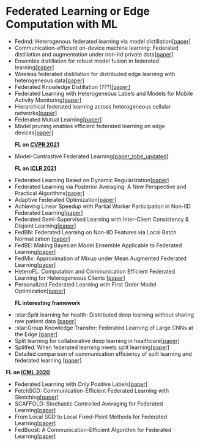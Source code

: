 <h1>Federated Learning or Edge Computation with ML</h1>
<ul>
<li>Fedmd: Heterogenous federated learning via model distillation<a href="https://arxiv.org/pdf/1910.03581">[paper]</a>
<li>Communication-efficient on-device machine learning: Federated distillation and augmentation under non-iid private data<a href="https://arxiv.org/pdf/1811.11479">[paper]</a>
<li>Ensemble distillation for robust model fusion in federated learning<a href="https://papers.nips.cc/paper/2020/file/18df51b97ccd68128e994804f3eccc87-Supplemental.pdf">[paper]</a>
<li>Wireless federated distillation for distributed edge learning with heterogeneous data<a href="https://arxiv.org/pdf/1907.02745">[paper]</a>
<li>Federated Knowledge Distillation (???)<a href="https://arxiv.org/pdf/2011.02367.pdf">[paper]</a>
<li>Federated Learning with Heterogeneous Labels and Models for Mobile Activity Monitoring<a href="https://arxiv.org/pdf/2012.02539">[paper]</a>
<li>Hierarchical federated learning across heterogeneous cellular networks<a href="https://arxiv.org/pdf/1909.02362">[paper]</a>
<li>Federated Mutual Learning<a href="https://arxiv.org/pdf/2006.16765">[paper]</a>
<li>Model pruning enables efficient federated learning on edge devices<a href="https://arxiv.org/pdf/1909.12326">[paper]</a>

<strong>FL on [CVPR 2021](http://cvpr2021.thecvf.com/)</strong>

<li>Model-Contrastive Federated Learning<a href="">[paper_tobe_updated]</a>

<strong>FL on [ICLR 2021](https://iclr.cc/)</strong>

<li>Federated Learning Based on Dynamic Regularization<a href="https://openreview.net/pdf?id=B7v4QMR6Z9w">[paper]</a>
<li>Federated Learning via Posterior Averaging: A New Perspective and Practical Algorithms<a href="https://openreview.net/pdf?id=GFsU8a0sGB">[paper]</a>
<li>Adaptive Federated Optimization<a href="https://openreview.net/pdf?id=LkFG3lB13U5">[paper]</a>
<li>Achieving Linear Speedup with Partial Worker Participation in Non-IID Federated Learning<a href="https://openreview.net/pdf?id=jDdzh5ul-d">[paper]</a>
<li>Federated Semi-Supervised Learning with Inter-Client Consistency & Disjoint Learning<a href="https://openreview.net/pdf?id=ce6CFXBh30h">[paper]</a>
<li>FedBN: Federated Learning on Non-IID Features via Local Batch Normalization <a href="https://openreview.net/pdf?id=6YEQUn0QICG">[paper]</a>
<li>FedBE: Making Bayesian Model Ensemble Applicable to Federated Learning<a href="https://openreview.net/pdf?id=dgtpE6gKjHn">[paper]</a>
<li>FedMix: Approximation of Mixup under Mean Augmented Federated Learning<a href="https://openreview.net/pdf?id=Ogga20D2HO-">[paper]</a>
<li>HeteroFL: Computation and Communication Efficient Federated Learning for Heterogeneous Clients <a href="https://openreview.net/pdf?id=TNkPBBYFkXg">[paper]</a>
<li>Personalized Federated Learning with First Order Model Optimization<a href="https://openreview.net/pdf?id=ehJqJQk9cw">[paper]</a>

<strong>FL interesting framework</strong>
<li>:star:Split learning for health: Distributed deep learning without sharing raw patient data <a href="https://proceedings.neurips.cc/paper/2020/file/a1d4c20b182ad7137ab3606f0e3fc8a4-Paper.pdf">[paper]</a>

<li>:star:Group Knowledge Transfer: Federated Learning of Large CNNs at the Edge <a href="https://proceedings.neurips.cc/paper/2020/file/a1d4c20b182ad7137ab3606f0e3fc8a4-Paper.pdf">[paper]</a>

<li>Split learning for collaborative deep learning in healthcare<a href="https://arxiv.org/pdf/1912.12115">[paper]</a>

<li>Splitfed: When federated learning meets split learning<a href="https://arxiv.org/pdf/2004.12088">[paper]</a>

<li>Detailed comparison of communication efficiency of split learning and federated learning <a href="https://arxiv.org/pdf/1909.09145">[paper]</a>


</ul>

<strong>FL on [ICML 2020](https://icml.cc/virtual/2020/)</strong>
<ul>
<li>Federated Learning with Only Positive Labels<a href="http://proceedings.mlr.press/v119/yu20f/yu20f.pdf">[paper]</a>
<li>FetchSGD: Communication-Efficient Federated Learning with Sketching<a href="http://proceedings.mlr.press/v119/rothchild20a/rothchild20a.pdf">[paper]</a>
<li>SCAFFOLD: Stochastic Controlled Averaging for Federated Learning<a href="http://proceedings.mlr.press/v119/karimireddy20a/karimireddy20a.pdf">[paper]</a>
<li>From Local SGD to Local Fixed-Point Methods for Federated Learning<a href="http://proceedings.mlr.press/v119/malinovskiy20a/malinovskiy20a.pdf">[paper]</a>
<li>FedBoost: A Communication-Efficient Algorithm for Federated Learning<a href="http://proceedings.mlr.press/v119/hamer20a/hamer20a.pdf">[paper]</a>

</ul>